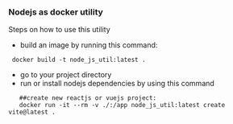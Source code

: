 ### Nodejs as docker utility
Steps on how to use this utility
 - build an image by running this command:
  ```
   docker build -t node_js_util:latest .
  ```
 - go to your project directory
 - run or install nodejs dependencies by using this command
  
 ```
    ##create new reactjs or vuejs project:
    docker run -it --rm -v ./:/app node_js_util:latest create vite@latest . 
 ```
  
